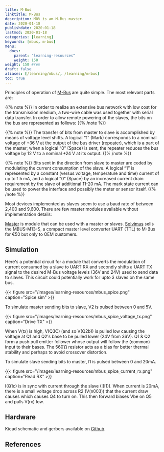 ```yaml
---
title: M-Bus
linktitle: M-Bus
description: M0V is an M-Bus master.
date: 2020-01-18
publishdate: 2020-01-18
lastmod: 2020-01-18
categories: [learning]
keywords: [mbus, m-bus]
menu:
  docs:
    parent: "learning-resources"
    weight: 150
weight: 150	#rem
draft: false
aliases: [/learning/mbus/, /learning/m-bus]
toc: true
---
```


Principles of operation of [M-Bus][] are quite simple. The most relevant parts are:

{{% note %}}
In order to realize an extensive bus network with low cost for the transmission medium, a two-wire cable was used together with serial data transfer. In order to allow remote powering of the slaves, the bits on the bus are represented as follows:
{{% /note %}}

{{% note %}}
The transfer of bits from master to slave is accomplished by means of voltage level shifts. A logical “1” (Mark) corresponds to a nominal voltage of +36 V at the output of the bus driver (repeater), which is a part of the master; when a logical “0” (Space) is sent, the repeater reduces the bus voltage by 12 V to a nominal +24 V at its output.
{{% /note %}}

{{% note %}}
Bits sent in the direction from slave to master are coded by modulating the current consumption of the slave. A logical “1” is represented by a constant (versus voltage, temperature and time) current of up to 1.5 mA, and a logical “0” (Space) by an increased current drain requirement by the slave of additional 11-20 mA. The mark state current can be used to power the interface and possibly the meter or sensor itself.
{{% /note %}}

Most devices implemented as slaves seem to use a baud rate of between 2,400 and 9,600. There are few master modules available without implementation details:

[Master][] is module that can be used with a master or slaves. 
[Solvimus][] sells the MBUS-M13-S, a compact master level converter UART (TTL) to M-Bus for €50 but only to OEM customers. 

## Simulation

Here's a potential circuit for a module that converts the modulation of current consumed by a slave to UART RX and secondly shifts a UART TX signal to the desired M-Bus voltage levels (36V and 24V) used to send data to slaves. This circuit could potentially work for upto 3 slaves on the same bus.    

{{< figure src="/images/learning-resources/mbus_spice.png" caption="Spice sim" >}}

To simulate master sending bits to slave, V2 is pulsed between 0 and 5V.

{{< figure src="/images/learning-resources/mbus_spice_voltage_tx.png" caption="Drive TX" >}}

When V(tx) is high, V(Q3C) (and so V(Q2b)) is pulled low causing the voltage at Q1 and Q2's base to be pulled lower (24V from 36V). Q1 & Q2 form a push pull emitter follower whose output will follow the (common) input to their bases. The 560Ώ resistor acts as a bias for better thermal stability and perhaps to avoid crossover distortion. 

To simulate slave sending bits to master, I1 is pulsed between 0 and 20mA.

{{< figure src="/images/learning-resources/mbus_spice_current_rx.png" caption="Read RX" >}}

I(Q1c) is in sync with current through the slave (I(I1)). When current is 20mA, there is a small voltage drop across R2 (V(n003)) that the current draw causes which causes Q4 to turn on. This then forward biases Vbe on Q5 and pulls V(rx) low. 

## Hardware

Kicad schematic and gerbers available on [Github][].


## References

[M-Bus]: https://m-bus.com/documentation-wired/04-physical-layer
[Master]: https://www.aliexpress.com/item/32853884383.html
[Solvimus]: https://www.solvimus.de/en/m-bus-products/
[Github]: https://github.com/m0vin/m0v-hw-mbus-master
